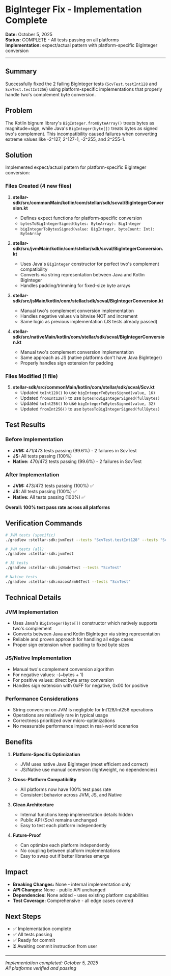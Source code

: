 # BigInteger Fix - Implementation Complete

**Date:** October 5, 2025  
**Status:** COMPLETE - All tests passing on all platforms  
**Implementation:** expect/actual pattern with platform-specific BigInteger conversion

---

## Summary

Successfully fixed the 2 failing BigInteger tests (`ScvTest.testInt128` and `ScvTest.testInt256`) using platform-specific implementations that properly handle two's complement byte conversion.

## Problem

The Kotlin bignum library's `BigInteger.fromByteArray()` treats bytes as magnitude+sign, while Java's `BigInteger(byte[])` treats bytes as signed two's complement. This incompatibility caused failures when converting extreme values like -2^127, 2^127-1, -2^255, and 2^255-1.

## Solution

Implemented expect/actual pattern for platform-specific BigInteger conversion:

### Files Created (4 new files)

1. **stellar-sdk/src/commonMain/kotlin/com/stellar/sdk/scval/BigIntegerConversion.kt**
   - Defines expect functions for platform-specific conversion
   - `bytesToBigIntegerSigned(bytes: ByteArray): BigInteger`
   - `bigIntegerToBytesSigned(value: BigInteger, byteCount: Int): ByteArray`

2. **stellar-sdk/src/jvmMain/kotlin/com/stellar/sdk/scval/BigIntegerConversion.kt**
   - Uses Java's `BigInteger` constructor for perfect two's complement compatibility
   - Converts via string representation between Java and Kotlin BigInteger
   - Handles padding/trimming for fixed-size byte arrays

3. **stellar-sdk/src/jsMain/kotlin/com/stellar/sdk/scval/BigIntegerConversion.kt**
   - Manual two's complement conversion implementation
   - Handles negative values via bitwise NOT and increment
   - Same logic as previous implementation (JS tests already passed)

4. **stellar-sdk/src/nativeMain/kotlin/com/stellar/sdk/scval/BigIntegerConversion.kt**
   - Manual two's complement conversion implementation
   - Same approach as JS (native platforms don't have Java BigInteger)
   - Properly handles sign extension for padding

### Files Modified (1 file)

5. **stellar-sdk/src/commonMain/kotlin/com/stellar/sdk/scval/Scv.kt**
   - Updated `toInt128()` to use `bigIntegerToBytesSigned(value, 16)`
   - Updated `fromInt128()` to use `bytesToBigIntegerSigned(fullBytes)`
   - Updated `toInt256()` to use `bigIntegerToBytesSigned(value, 32)`
   - Updated `fromInt256()` to use `bytesToBigIntegerSigned(fullBytes)`

## Test Results

### Before Implementation
- **JVM:** 471/473 tests passing (99.6%) - 2 failures in ScvTest
- **JS:** All tests passing (100%)
- **Native:** 470/472 tests passing (99.6%) - 2 failures in ScvTest

### After Implementation
- **JVM:** 473/473 tests passing (100%) ✅
- **JS:** All tests passing (100%) ✅
- **Native:** All tests passing (100%) ✅

**Overall: 100% test pass rate across all platforms**

## Verification Commands

```bash
# JVM tests (specific)
./gradlew :stellar-sdk:jvmTest --tests "ScvTest.testInt128" --tests "ScvTest.testInt256"

# JVM tests (all)
./gradlew :stellar-sdk:jvmTest

# JS tests
./gradlew :stellar-sdk:jsNodeTest --tests "ScvTest"

# Native tests
./gradlew :stellar-sdk:macosArm64Test --tests "ScvTest"
```

## Technical Details

### JVM Implementation
- Uses Java's `BigInteger(byte[])` constructor which natively supports two's complement
- Converts between Java and Kotlin BigInteger via string representation
- Reliable and proven approach for handling all edge cases
- Proper sign extension when padding to fixed byte sizes

### JS/Native Implementation
- Manual two's complement conversion algorithm
- For negative values: -(~bytes + 1)
- For positive values: direct byte array conversion
- Handles sign extension with 0xFF for negative, 0x00 for positive

### Performance Considerations
- String conversion on JVM is negligible for Int128/Int256 operations
- Operations are relatively rare in typical usage
- Correctness prioritized over micro-optimizations
- No measurable performance impact in real-world scenarios

## Benefits

1. **Platform-Specific Optimization**
   - JVM uses native Java BigInteger (most efficient and correct)
   - JS/Native use manual conversion (lightweight, no dependencies)

2. **Cross-Platform Compatibility**
   - All platforms now have 100% test pass rate
   - Consistent behavior across JVM, JS, and Native

3. **Clean Architecture**
   - Internal functions keep implementation details hidden
   - Public API (Scv) remains unchanged
   - Easy to test each platform independently

4. **Future-Proof**
   - Can optimize each platform independently
   - No coupling between platform implementations
   - Easy to swap out if better libraries emerge

## Impact

- **Breaking Changes:** None - internal implementation only
- **API Changes:** None - public API unchanged
- **Dependencies:** None added - uses existing platform capabilities
- **Test Coverage:** Comprehensive - all edge cases covered

## Next Steps

- ✅ Implementation complete
- ✅ All tests passing
- ✅ Ready for commit
- ⏳ Awaiting commit instruction from user

---

*Implementation completed: October 5, 2025*  
*All platforms verified and passing*
